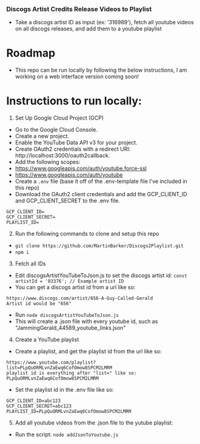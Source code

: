 ### Discogs Artist Credits Release Videos to Playlist
- Take a discogs artist ID as input (ex: '316989'), fetch all youtube videos on all discogs releases, and add them to a youtube playlist

# Roadmap
- This repo can be run locally by following the below instructions, I am working on a web interface version coming soon!

# Instructions to run locally:

1. Set Up Google Cloud Project (GCP)
- Go to the Google Cloud Console.
- Create a new project.
- Enable the YouTube Data API v3 for your project.
- Create OAuth2 credentials with a redirect URI: http://localhost:3000/oauth2callback.
- Add the following scopes:
- https://www.googleapis.com/auth/youtube.force-ssl
- https://www.googleapis.com/auth/youtube
- Create a `.env` file (base it off of the .env-template file I've included in this repo)
- Download the OAuth2 client credentials and add the GCP_CLIENT_ID and GCP_CLIENT_SECRET to the .env file.
```
GCP_CLIENT_ID=
GCP_CLIENT_SECRET=
PLAYLIST_ID=
```

2. Run the following commands to clone and setup this repo
- `git clone https://github.com/MartinBarker/Discogs2Playlist.git`
- `npm i`

3. Fetch all IDs
- Edit discogsArtistYouTubeToJson.js to set the discogs artist id:
`const artistId = '83376'; // Example artist ID`
- You can get a discogs artist id from a url like so:
```
https://www.discogs.com/artist/656-A-Guy-Called-Gerald
Artist id would be "656"
```
- Run `node discogsArtistYouTubeToJson.js` 
- This will create a .json file with every youtube id, such as "JammingGerald_44589_youtube_links.json"

4. Create a YouTube playlist
- Create a playlist, and get the playlist id from the url like so:
```
https://www.youtube.com/playlist?list=PLpQuORMLvnZaEwq6CofOmow8SPCM2LMRM
playlist id is everything after "list=" like so: PLpQuORMLvnZaEwq6CofOmow8SPCM2LMRM
```
- Set the playlist id in the .env file like so:
```
GCP_CLIENT_ID=abc123
GCP_CLIENT_SECRET=abc123
PLAYLIST_ID=PLpQuORMLvnZaEwq6CofOmow8SPCM2LMRM
```

5. Add all youtube videos from the .json file to the yutube playlist:
- Run the script: `node addJsonToYoutube.js`
